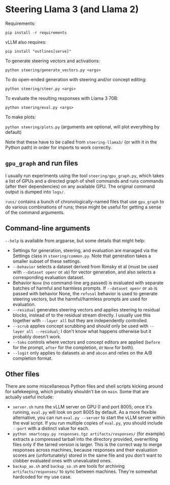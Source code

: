 # Steering Llama 3 (and Llama 2)

Requirements:

`pip install -r requirements`

vLLM also requires:

`pip install "outlines[serve]"`

To generate steering vectors and activations:

`python steering/generate_vectors.py <args>`

To do open-ended generation with steering and/or concept editing:

`python steering/steer.py <args>`

To evaluate the resulting responses with Llama 3 70B:

`python steering/eval.py <args>`

To make plots:

`python steering/plots.py` (arguments are optional, will plot everything by default)

Note that these have to be called from `steering-llama3/` (or with it in the Python path) in order for imports to work correctly.

## `gpu_graph` and run files

I usually run experiments using the tool `steering/gpu_graph.py`, which takes a list of GPUs and a directed graph of shell commands and runs commands (after their dependencies) on any available GPU. The original command output is dumped into `logs/`.

`runs/` contains a bunch of chronologically-named files that use `gpu_graph` to do various combinations of runs; these might be useful for getting a sense of the command arguments.

## Command-line arguments

`--help` is available from argparse, but some details that might help:

* Settings for generation, steering, and evaluation are managed via the Settings class in `steering/common.py`. Note that generation takes a smaller subset of these settings.
* `--behavior` selects a dataset derived from Rimsky et al (must be used with `--dataset openr` or `ab`) for vector generation, and also selects a corresponding evaluation dataset.
* Behavior `None` (no command-line arg passed) is evaluated with separate batches of harmful and harmless prompts. If `--dataset openr` or `ab` is passed with behavior None, the `refusal` behavior is used to generate steering vectors, but the harmful/harmless prompts are used for evaluation.
* `--residual` generates steering vectors and applies steering to residual blocks, instead of to the residual stream directly. I usually use this together with `--layer all` but they are independently controlled.
* `--scrub` applies concept scrubbing and should only be used with `--layer all --residual`; I don't know what happens otherwise but it probably doesn't work.
* `--toks` controls where vectors and concept editors are applied (`before` for the prompt, `after` for the completion, or `None` for both).
* `--logit` only applies to datasets `ab` and `abcon` and relies on the A/B completion format.

## Other files

There are some miscellaneous Python files and shell scripts kicking around for safekeeping, which probably shouldn't be on `main`. Some that are actually useful include:

* `server.sh` runs the vLLM server on GPU 0 and port 8005; once it's running, `eval.py` will look on port 8005 by default. As a more flexible alternative, you can run `eval.py --server` to start the vLLM server within the eval script. If you run multiple copies of `eval.py`, you should include `--port` with a distinct value for each.
* `python smartcopy.py responses.tgz artifacts/responses/` (for example) extracts a compressed tarball into the directory provided, overwriting files only if the tarred version is larger. This is the correct way to merge responses across machines, because responses and their evaluation scores are (unfortunately) stored in the same file and you don't want to clobber evaluated ones with unevaluated ones.
* `backup_ao.sh` and `backup_so.sh` are tools for archiving `artifacts/responses/` to sync between machines. They're somewhat hardcoded for my use case.